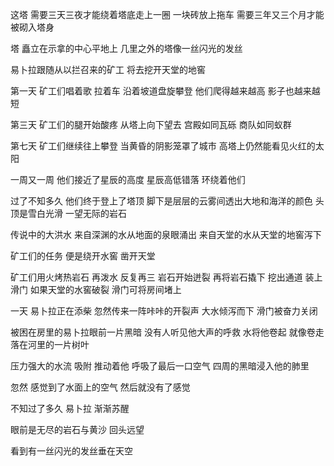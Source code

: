 这塔 需要三天三夜才能绕着塔底走上一圈 一块砖放上拖车 需要三年又三个月才能被砌入塔身 

塔 矗立在示拿的中心平地上 几里之外的塔像一丝闪光的发丝 

易卜拉跟随从以拦召来的矿工 将去挖开天堂的地窖

第一天 矿工们唱着歌 拉着车 沿着坡道盘旋攀登 他们爬得越来越高 影子也越来越短

第三天 矿工们的腿开始酸疼 从塔上向下望去 宫殿如同瓦砾 商队如同蚁群

第七天 矿工们继续往上攀登 当黄昏的阴影笼罩了城市 高塔上仍然能看见火红的太阳

一周又一周 他们接近了星辰的高度 星辰高低错落 环绕着他们

过了不知多久 他们终于登上了塔顶 脚下是层层的云雾间透出大地和海洋的颜色 头顶是雪白光滑 一望无际的岩石

传说中的大洪水 来自深渊的水从地面的泉眼涌出 来自天堂的水从天堂的地窖泻下

矿工们的任务 便是绕开水窖 凿开天堂 

矿工们用火烤热岩石 再泼水 反复再三 岩石开始迸裂 再将岩石撬下 挖出通道 装上滑门 如果天堂的水窖破裂 滑门可将房间堵上

一天 易卜拉正在添柴 忽然传来一阵咔咔的开裂声 大水倾泻而下 滑门被奋力关闭 

被困在房里的易卜拉眼前一片黑暗 没有人听见他大声的呼救 水将他卷起 就像卷走落在河里的一片树叶 

压力强大的水流 吸附 推动着他 呼吸了最后一口空气 四周的黑暗浸入他的肺里

忽然 感觉到了水面上的空气 然后就没有了感觉

不知过了多久 易卜拉 渐渐苏醒 

眼前是无尽的岩石与黄沙 回头远望

看到有一丝闪光的发丝垂在天空
